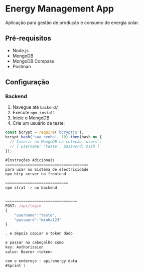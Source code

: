 # Energy Management App

Aplicação para gestão de produção e consumo de energia solar.

## Pré-requisitos
- Node.js
- MongoDB
- MongoDB Compass
- Postman

## Configuração

### Backend
1. Navegue até `backend/`
2. Execute `npm install`
3. Inicie o MongoDB
4. Crie um usuário de teste:
```javascript
const bcrypt = require('bcryptjs');
bcrypt.hash('sua_senha', 10).then(hash => {
  // Inserir no MongoDB na coleção 'users':
  // { username: 'teste', password: hash }
});

#Instruções Adicionais
=====================================
para usar no Sistema de electricidade
npx http-server no frontend

============================
npm strat -> no backend


================================
POST: /api/login
{
	"username":"teste",
	"password":"minha123"
}

, e depois copiar o token dado

e passar no cabeçalho como
key: Authorizaion
value: Bearer <token>

com o endereço : api/energy-data
#Sprint 1